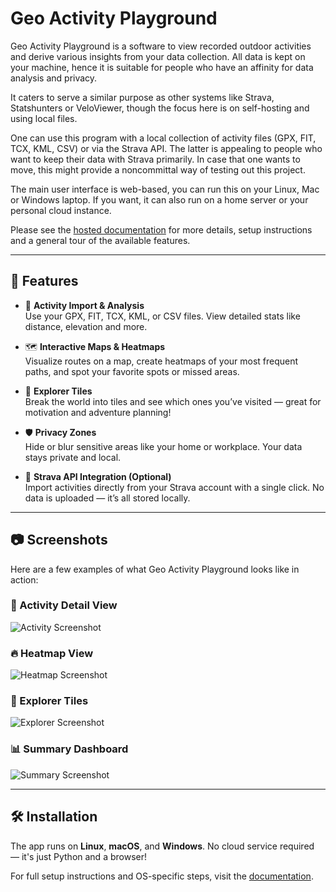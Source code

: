 # Geo Activity Playground

Geo Activity Playground is a software to view recorded outdoor activities and derive various insights from your data collection. All data is kept on your machine, hence it is suitable for people who have an affinity for data analysis and privacy.

It caters to serve a similar purpose as other systems like Strava, Statshunters or VeloViewer, though the focus here is on self-hosting and using local files.

One can use this program with a local collection of activity files (GPX, FIT, TCX, KML, CSV) or via the Strava API. The latter is appealing to people who want to keep their data with Strava primarily. In case that one wants to move, this might provide a noncommittal way of testing out this project.

The main user interface is web-based, you can run this on your Linux, Mac or Windows laptop. If you want, it can also run on a home server or your personal cloud instance.

Please see the [hosted documentation](https://martin-ueding.github.io/geo-activity-playground/) for more details, setup instructions and a general tour of the available features.

---

## 🚀 Features

- 📍 **Activity Import & Analysis**  
  Use your GPX, FIT, TCX, KML, or CSV files. View detailed stats like distance, elevation and more.

- 🗺️ **Interactive Maps & Heatmaps**  
  Visualize routes on a map, create heatmaps of your most frequent paths, and spot your favorite spots or missed areas.

- 🧩 **Explorer Tiles**  
  Break the world into tiles and see which ones you’ve visited — great for motivation and adventure planning!

- 🛡️ **Privacy Zones**  
  Hide or blur sensitive areas like your home or workplace. Your data stays private and local.

- 🔁 **Strava API Integration (Optional)**  
  Import activities directly from your Strava account with a single click. No data is uploaded — it’s all stored locally.

---

## 📷 Screenshots

Here are a few examples of what Geo Activity Playground looks like in action:

### 🏃 Activity Detail View
![Activity Screenshot](https://martin-ueding.github.io/geo-activity-playground/images/screenshot-activity.png)

### 🔥 Heatmap View
![Heatmap Screenshot](https://martin-ueding.github.io/geo-activity-playground/images/screenshot-heatmap.png)

### 🧩 Explorer Tiles
![Explorer Screenshot](https://martin-ueding.github.io/geo-activity-playground/images/screenshot-explorer.png)

### 📊 Summary Dashboard
![Summary Screenshot](https://martin-ueding.github.io/geo-activity-playground/images/screenshot-summary.png)

---

## 🛠️ Installation

The app runs on **Linux**, **macOS**, and **Windows**. No cloud service required — it's just Python and a browser!

For full setup instructions and OS-specific steps, visit the [documentation](https://martin-ueding.github.io/geo-activity-playground/).

